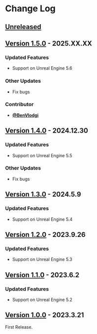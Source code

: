 # Change Log

## [Unreleased](https://github.com/colory-games/UEPlugin-ShortcutAsset/compare/v1.5.0...main)

## [Version 1.5.0](https://github.com/colory-games/UEPlugin-ShortcutAsset/compare/v1.4.0...v1.5.0) - 2025.XX.XX

### Updated Features

* Support on Unreal Engine 5.6

### Other Updates

* Fix bugs

### Contributor

* [**@BenVlodgi**](https://github.com/BenVlodgi)

## [Version 1.4.0](https://github.com/colory-games/UEPlugin-ShortcutAsset/compare/v1.3.0...v1.4.0) - 2024.12.30

### Updated Features

* Support on Unreal Engine 5.5

### Other Updates

* Fix bugs

## [Version 1.3.0](https://github.com/colory-games/UEPlugin-ShortcutAsset/compare/v1.2.0...v1.3.0) - 2024.5.9

### Updated Features

* Support on Unreal Engine 5.4

## [Version 1.2.0](https://github.com/colory-games/UEPlugin-ShortcutAsset/compare/v1.1.0...v1.2.0) - 2023.9.26

### Updated Features

* Support on Unreal Engine 5.3

## [Version 1.1.0](https://github.com/colory-games/UEPlugin-ShortcutAsset/compare/v1.0.0...v1.1.0) - 2023.6.2

### Updated Features

* Support on Unreal Engine 5.2

## [Version 1.0.0](https://github.com/colory-games/UEPlugin-ShortcutAsset/compare/beb7a79d3a3167fca0c2a4d40956f5a0a260c576...v1.0.0) - 2023.3.21

First Release.
